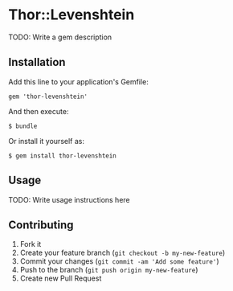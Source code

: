 # Thor::Levenshtein

TODO: Write a gem description

## Installation

Add this line to your application's Gemfile:

    gem 'thor-levenshtein'

And then execute:

    $ bundle

Or install it yourself as:

    $ gem install thor-levenshtein

## Usage

TODO: Write usage instructions here

## Contributing

1. Fork it
2. Create your feature branch (`git checkout -b my-new-feature`)
3. Commit your changes (`git commit -am 'Add some feature'`)
4. Push to the branch (`git push origin my-new-feature`)
5. Create new Pull Request

